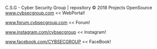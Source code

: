 C.S.G - Cyber Security Group | repository © 2018 Projects OpenSource
www.cybsecgroup.com << WebPortal!

www.forum.cybsecgroup.com << Forum!

www.instagram.com/cybsecgroup << Instagram!

www.facebook.com/CYBSECGROUP << FaceBook!
